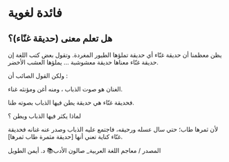 # فائدة لغوية

## هل تعلم معنى (حديقة غنّاء)؟

يظن معظمنا أن حديقة غنّاء أي حديقة تملؤها الطيور المغردة.
وتقول بعض كتب اللغة إن حديقة غنّاء معناها حديقة معشوشبة ... يملؤها العشب الأخضر.

ولكن القول الصائب أن :

الغنان هو صوت الذباب ، ومنه أغن ومؤنثه غناء.

فحديقة غنّاء هي حديقة يطن فيها الذباب بصوته طنا.

لماذا يكثر فيها الذباب ويطن ؟

لأن ثمرها طاب؛ حتي سال عسله ورحيقه، فاجتمع عليه الذباب وصدر عنه غنانه
فحديقة غنّاء كناية تعني أنها [حديقة مثمرة طاب ثمرها].

المصدر / معاجم اللغة العربية_ صالون الأدب📚
د. أيمن الطويل
